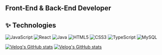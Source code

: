 ## Front-End & Back-End Developer

## ✨ Technologies
![JavaScript](https://img.shields.io/badge/-JavaScript-black?style=flat-square&logo=javascript)
![React](https://img.shields.io/badge/-React-black?style=flat-square&logo=react)
![Java](https://img.shields.io/badge/-java-E34A86?style=flat-square&logo=java)
![HTML5](https://img.shields.io/badge/-HTML5-E34F26?style=flat-square&logo=html5&logoColor=white)
![CSS3](https://img.shields.io/badge/-CSS3-1572B6?style=flat-square&logo=css3)
![TypeScript](https://img.shields.io/badge/-TypeScript-007ACC?style=flat-square&logo=typescript)
![MySQL](https://img.shields.io/badge/-MySQL-black?style=flat-square&logo=mysql)

[![Velog's GitHub stats](https://velog-readme-stats.vercel.app/api/badge?name=picpal)](https://velog.io/@picpal) 
[![Velog's GitHub stats](https://velog-readme-stats.vercel.app/api?name=picpal)](https://github.com/picpal/velog-readme-stats)
